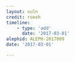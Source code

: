 ```yaml
---
layout: vuln
credit: roeeh
timeline:
    - type: 'add'
      date: '2017-03-01'      
alephid: ALEPH-2017009
date: '2017-03-01'

---
```

